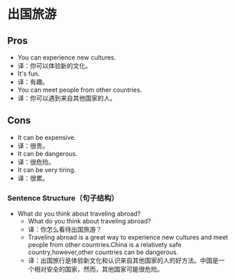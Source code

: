 # 出国旅游

## Pros

- You can experience new cultures.
- 译：你可以体验新的文化。
- It's fun.
- 译：有趣。
- You can meet people from other countries.
- 译：你可以遇到来自其他国家的人。

## Cons

- It can be expensive.
- 译：很贵。
- It can be dangerous.
- 译：很危险。
- It can be very tiring.
- 译：很累。

### Sentence Structure（句子结构）

- What do you think about traveling abroad?
  - What do you think about traveling abroad?
  - 译：你怎么看待出国旅游？
  - Traveling abroad is a great way to experience new cultures and meet people from other countries.China is a relativety safe country,however,other countries can be dangerous.
  - 译：出国旅行是体验新文化和认识来自其他国家的人的好方法。中国是一个相对安全的国家，然而，其他国家可能很危险。
